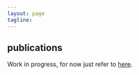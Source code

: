 ```yaml
---
layout: page
tagline:
---
```


<div>
  <h2 class="page-header-brief">publications</h2>
  <div class="line-sep"></div>
</div>

Work in progress, for now just refer to [here][gscholar link].


[gscholar link]: https://scholar.google.com/citations?user=FHvuXNcAAAAJ&hl=en